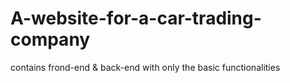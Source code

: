 # A-website-for-a-car-trading-company
contains frond-end &amp; back-end with only the basic functionalities
